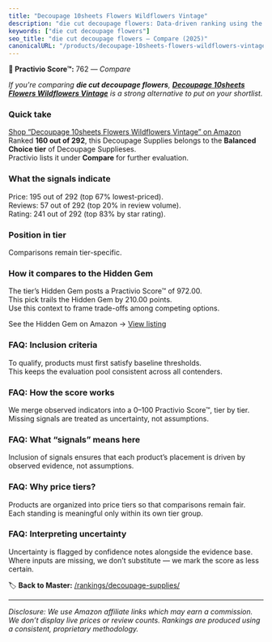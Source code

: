 ```yaml
---
title: "Decoupage 10sheets Flowers Wildflowers Vintage"
description: "die cut decoupage flowers: Data-driven ranking using the Practivio Score™. Positioned by quality, value, demand, findability, momentum."
keywords: ["die cut decoupage flowers"]
seo_title: "die cut decoupage flowers — Compare (2025)"
canonicalURL: "/products/decoupage-10sheets-flowers-wildflowers-vintage-B01DOR0O8I/"
---
```


**🛒 Practivio Score™:** 762 — _Compare_


*If you're comparing **die cut decoupage flowers**, **[Decoupage 10sheets Flowers Wildflowers Vintage](https://www.amazon.com/dp/B01DOR0O8I?tag=practivio-20)** is a strong alternative to put on your shortlist.*
### Quick take
[Shop “Decoupage 10sheets Flowers Wildflowers Vintage” on Amazon](https://www.amazon.com/dp/B01DOR0O8I?tag=practivio-20)
Ranked **160 out of 292**, this Decoupage Supplies belongs to the **Balanced Choice tier** of Decoupage Supplieses.  
Practivio lists it under **Compare** for further evaluation.

### What the signals indicate
Price: 195 out of 292 (top 67% lowest-priced).  
Reviews: 57 out of 292 (top 20% in review volume).  
Rating: 241 out of 292 (top 83% by star rating).  

### Position in tier
Comparisons remain tier-specific.

### How it compares to the Hidden Gem
The tier’s Hidden Gem posts a Practivio Score™ of 972.00.  
This pick trails the Hidden Gem by 210.00 points.  
Use this context to frame trade-offs among competing options.  

See the Hidden Gem on Amazon → [View listing](https://www.amazon.com/dp/B003VYD9DM?tag=practivio-20)

### FAQ: Inclusion criteria
To qualify, products must first satisfy baseline thresholds.  
This keeps the evaluation pool consistent across all contenders.

### FAQ: How the score works
We merge observed indicators into a 0–100 Practivio Score™, tier by tier.  
Missing signals are treated as uncertainty, not assumptions.

### FAQ: What “signals” means here
Inclusion of signals ensures that each product’s placement is driven by observed evidence, not assumptions.

### FAQ: Why price tiers?
Products are organized into price tiers so that comparisons remain fair.  
Each standing is meaningful only within its own tier group.

### FAQ: Interpreting uncertainty
Uncertainty is flagged by confidence notes alongside the evidence base.  
Where inputs are missing, we don’t substitute — we mark the score as less certain.

<!-- Missing template for Compare/CompareWithinPriceClass -->


🏷️ **Back to Master:** [/rankings/decoupage-supplies/](/rankings/decoupage-supplies/)

---
_Disclosure: We use Amazon affiliate links which may earn a commission. We don’t display live prices or review counts. Rankings are produced using a consistent, proprietary methodology._
